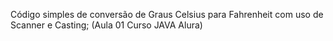 Código simples de conversão de Graus Celsius para Fahrenheit com uso de Scanner e Casting;
(Aula 01 Curso JAVA Alura)
